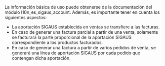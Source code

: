 La información básica de uso puede obtenerse de la documentación del
módulo l10n_es_sigaus_account. Además, es importante tener en cuenta los
siguientes aspectos:

- La aportación SIGAUS establecida en ventas se transfiere a las
  facturas.
- En caso de generar una factura parcial a partir de una venta,
  solamente se facturará la parte proporcional de la aportación SIGAUS
  correspondiente a los productos facturados.
- En caso de generar una factura a partir de varios pedidos de venta, se
  generará una línea de aportación SIGAUS por cada pedido que contengan
  dicha aportación.
